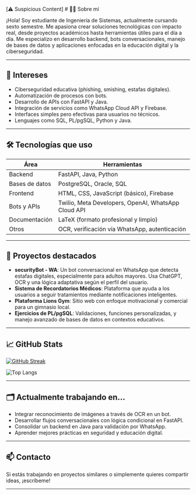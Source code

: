 [⚠️ Suspicious Content] # 👨‍💻 Sobre mí

¡Hola! Soy estudiante de Ingeniería de Sistemas, actualmente cursando sexto semestre. Me apasiona crear soluciones tecnológicas con impacto real, desde proyectos académicos hasta herramientas útiles para el día a día. Me especializo en desarrollo backend, bots conversacionales, manejo de bases de datos y aplicaciones enfocadas en la educación digital y la ciberseguridad.

---

## 🧠 Intereses

- Ciberseguridad educativa (phishing, smishing, estafas digitales).
- Automatización de procesos con bots.
- Desarrollo de APIs con FastAPI y Java.
- Integración de servicios como WhatsApp Cloud API y Firebase.
- Interfaces simples pero efectivas para usuarios no técnicos.
- Lenguajes como SQL, PL/pgSQL, Python y Java.

---

## 🛠️ Tecnologías que uso

| Área | Herramientas |
|------|--------------|
| Backend | FastAPI, Java, Python |
| Bases de datos | PostgreSQL, Oracle, SQL |
| Frontend | HTML, CSS, JavaScript (básico), Firebase |
| Bots y APIs | Twilio, Meta Developers, OpenAI, WhatsApp Cloud API |
| Documentación | LaTeX (formato profesional y limpio) |
| Otros | OCR, verificación vía WhatsApp, autenticación |

---

## 🧩 Proyectos destacados

- **securityBot - WA**: Un bot conversacional en WhatsApp que detecta estafas digitales, especialmente para adultos mayores. Usa ChatGPT, OCR y una lógica adaptativa según el perfil del usuario.
- **Sistema de Recordatorios Médicos**: Plataforma que ayuda a los usuarios a seguir tratamientos mediante notificaciones inteligentes.
- **Plataforma Lions Gym**: Sitio web con enfoque motivacional y comercial para un gimnasio local.
- **Ejercicios de PL/pgSQL**: Validaciones, funciones personalizadas, y manejo avanzado de bases de datos en contextos educativos.

---

## 📈 GitHub Stats

[![GitHub Streak](https://github-readme-streak-stats.herokuapp.com?user=imBriann&theme=dark)](https://git.io/streak-stats)

![Top Langs](https://github-readme-stats.vercel.app/api/top-langs/?username=imBriann&layout=compact&theme=dark&langs_count=6)


---

## 🗂️ Actualmente trabajando en...

- Integrar reconocimiento de imágenes a través de OCR en un bot.
- Desarrollar flujos conversacionales con lógica condicional en FastAPI.
- Consolidar un backend en Java para validación por WhatsApp.
- Aprender mejores prácticas en seguridad y educación digital.

---

## 📫 Contacto

Si estás trabajando en proyectos similares o simplemente quieres compartir ideas, ¡escríbeme!

---

